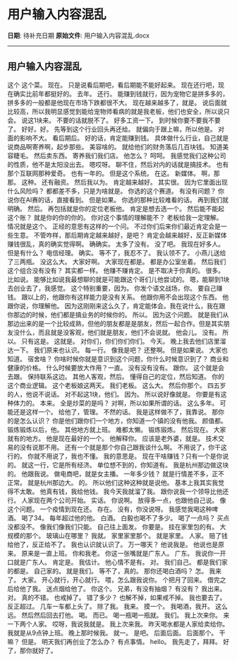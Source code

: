 # 用户输入内容混乱

**日期**: 待补充日期
**原始文件**: 用户输入内容混乱.docx

---

## 用户输入内容混乱

这个
这个菜。
现在。
只是说看后期吧，看后期能不能好起来。
现在还行吧，现在确实比前年都挺好的。
去年。
还行。
能赚到钱就行，因为宠物它是拼多多的，拼多多的一般都是他现在市场下跌都很不大。
现在越来越多了，就是。
说后面就比较高，所以我明显感觉到能给宠物师看病的就是我老板，他们也安全，所以说只会。
说这1块来。
不要的话就脱不了。
好多工资一下。
到时候你要不要我不要了。
好好。好。
先等到这个行业回头再还给。
就偏向于跟上嘛，所以他是。
对面的影响不大。
看后期后。
好的话，肯定能赚到钱。
具体做什么行业，自己就是说商品啊寄养啊，起步那些。
美容啥的。
就给他们的财务落后几百块钱。
知道美容睫毛。
然后卖东西。
寄养我们我们店。
他怎么？
呵呵。
我感觉我们这种公司的性质，他不是太阳没出去。
嗯哎呀。
聊不住，然后对内的话就是搞技术。
也有那个互联网那种爱奇。
也有一年的。
但是这个系统。
在这。
新媒体。
啊，那那。
这种。
还有融资。
然后我以为。
肯定越来越好。
其实很。
因为它里面出现什么风险吗？
都都差不多，只是为啥就是。
你选的这个赛道。
有没有问题？
你说你在AI赛的话，直接看到。
但是如果。
你选的那种比较难看的话。
再到我们就明确。
然后。
再包括就是你的定位老板他。
肯定是想去选一个。
然后能不能起这个账？
就是你的你的你的。
你对这个事情的理解能不？
老板给我一定理解。
情况就是这个。
正经的意思有这样的一个问。
不过你们后来你们最近肯定会是一些生意。
不管咋样，那后期肯定越来越好，是吧？
肯定会越来越好，反正新媒体赚钱很乱，真的确实觉得啊。
确确实。
太多了没有。
没了吧。
我现在好多人。
但是有什么？
电信经理。
确实。
等不了，我忍不了。
我认领不了。
小燕儿送给了三两瓶。
没这么大。
大家好啊。
大家现在都是。
都是办公室坐着。
然后我们这个组合没有没有？
其实都一样。
他赚不赚肯定。
是不取决于你真的。
很多。
比如说。
能够比如说我最想聊的就是可能跟这个哥们儿他尝试的。
嗯，能聊到1块去创业去了，我感觉。
这个特别重要，因为。
你发个语文战场，你。
要自己赚钱。
跟以上的，他跟你有这样能力是没有关系。
他跟你用不会出现这个东西。
他跟你说，你理解他。
因为这刚刚来这么久了，肯定能体会。我在说什么，我在跟你那边的时候，他们都是搞业务的时候你的。
所以。
因为这个问题。
就是我们从那边出来的是一个比较成熟，但他的朋友都是是朋友，然后一起合作。但是其实朋友没什么，而且就是没客观，他们就是朋友，他们不会说就。
他会儿。
没有。
所以。
只有这是。
这就是。
对你们，你们你们你们。
今天。
晚上我去他们店里溜达一下。
我们原来也认识。
每一行。
像我是吧？
还整啊。
但是如果说。
大家也知道。
宿舍啥？
你啥时候你就是意识到这个问题，你什么时候意识到了？
商业和健康的价格。
什么时候要放大作用？一直。
没有没有没有。
跟你。
这个就是会去跟。
保持联系这边。
其他人客观，然后。
懂得自己的定位，然后知道。
你的这个商业逻辑。
这个老板娘这两天。
我们老板。
这么大。
然后你那个。
四五岁的人，他说不说话。
对不起这1块，他们。
因为。
所以说好像就是。
你要是有这种体力的。
本来。
全是炒菜的是吗？
对啊，所以如果所谓的话。
这么多年。
可能还是这样一个。
给他了，管理。
不然的话。
我是这样做不了，我靠说。
那你的是怎么认识？
你是他们跟你们一个地方，你知道一个镇的没有他我。
颜值都。
锻炼锻炼以后，他。
其他地方就上班。
难都太懒。
锻炼锻炼。
然后现在。
大家就有的地方。
他是现在最好的一个。
他解释你。
应该是老外婆，就是。
技术交易的没有说那不用。
还有一个就是那个你自己跟我谈什么啊。
不用说了，你干这行的。
你就不用说了，我也不懂。
我的意思是。
现在干啥赚钱？只有一个是你说的。
就这一行，它是所有经济。
单位想不到的，你知道有。
我是杭州那边做这块的。
他跟我说。
做电商吧，就是女主播。
一年多少钱？
就是行情差不多，正不正常。
就是杭州那边大。
的。
所以他们这种这种就是说他。
基本上我其实我觉得不太敢。
他真有钱，我给他钱。
我今天我就溜了我。
跟你说我一个领导比他还行。
人家现在两个公司开始。
实话。
你说啊。
放得多一点，也跟他自己说。
像这个问题。
一个疫情到现在还。
存在。
没有，你没说呀。
我感觉我喝这种啤酒。
喝了34。
每年超过他的他。
白酒。
白毅也喝不了多少。
喝了一点吗？
买点没都没不。
像我们像我们只能。
自己往上面发。
你要是。
挂在家里包的有。
大规模的那个。
玻璃山在哪里？
我就。
家里家里那个。
就是家里。
人家。
赔了钱给他了，反正给不了。
我也认识就认识了。
万一哪天？
他说我是。
他说也是原来。
原来是一直上班。
你和我老。
你这一张嘴就是广东人。
广东。
我说你一开口就是广东人。
肯定是。
我估计。
他心情不是有。
对。
我们自己。
都是我们家的都是。
自己家的。
就是我们。
等不了，真的。
那你还喝白酒吗？
怎。
我来了。
大家。
开心就行，开心就行。
喂，怎么跟我说你。
个把月了回来。
借完之后给他了我。
送点烟给他了。
你这个。
兄弟，有没有抽烟？
有没有？
我出来。
对。
真的不错。
也戒掉了。
错了多少？
也解不掉，如果戒不掉。
我也要去了。
反正超过。
几车一车都上头了。
除了我。
我来。
摸一个。
我喝酒，我开。
这么远。
然后然后回去打他。
喝。
而已。
喝一瓶喝一瓶就。
我们。
我上次来你。
来一下两个人家。
哎呀，我说我就是。
我上次来我。
昨天喝水都是人家给卖给你。
我就是从9点钟上班。
晚上那时候我。
就一。
是吧。
后面后面。
后面那个。
干嘛？
但是。
明天我们再创业了怎么办？
有点事情。
hello。
我先走了，拜拜。
好了，那你就好了。

